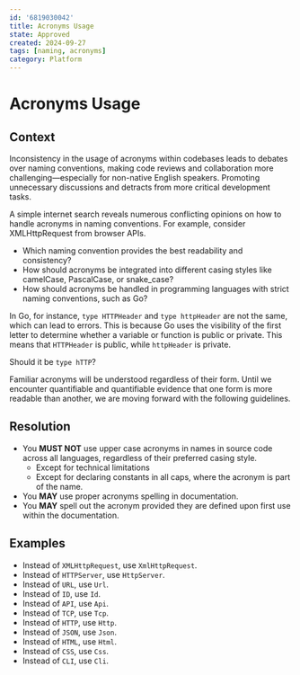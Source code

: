 ```yaml
---
id: '6819030042'
title: Acronyms Usage
state: Approved
created: 2024-09-27
tags: [naming, acronyms]
category: Platform
---
```


# Acronyms Usage

## Context

Inconsistency in the usage of acronyms within codebases leads to debates over
naming conventions, making code reviews and collaboration more
challenging—especially for non-native English speakers. Promoting unnecessary
discussions and detracts from more critical development tasks.

A simple internet search reveals numerous conflicting opinions on how to handle
acronyms in naming conventions. For example, consider XMLHttpRequest from
browser APIs.

- Which naming convention provides the best readability and consistency?
- How should acronyms be integrated into different casing styles like camelCase,
  PascalCase, or snake_case?
- How should acronyms be handled in programming languages with strict naming
  conventions, such as Go?

In Go, for instance, `type HTTPHeader` and `type httpHeader` are not the same,
which can lead to errors. This is because Go uses the visibility of the first
letter to determine whether a variable or function is public or private. This
means that `HTTPHeader` is public, while `httpHeader` is private.

Should it be `type hTTP`?

Familiar acronyms will be understood regardless of their form. Until we
encounter quantifiable and quantifiable evidence that one form is more readable
than another, we are moving forward with the following guidelines.

## Resolution

- You **MUST NOT** use upper case acronyms in names in source code across all
  languages, regardless of their preferred casing style.
  - Except for technical limitations
  - Except for declaring constants in all caps, where the acronym is part of the
    name.
- You **MAY** use proper acronyms spelling in documentation.
- You **MAY** spell out the acronym provided they are defined upon first use
  within the documentation.

## Examples

- Instead of `XMLHttpRequest`, use `XmlHttpRequest`.
- Instead of `HTTPServer`, use `HttpServer`.
- Instead of `URL`, use `Url`.
- Instead of `ID`, use `Id`.
- Instead of `API`, use `Api`.
- Instead of `TCP`, use `Tcp`.
- Instead of `HTTP`, use `Http`.
- Instead of `JSON`, use `Json`.
- Instead of `HTML`, use `Html`.
- Instead of `CSS`, use `Css`.
- Instead of `CLI`, use `Cli`.
